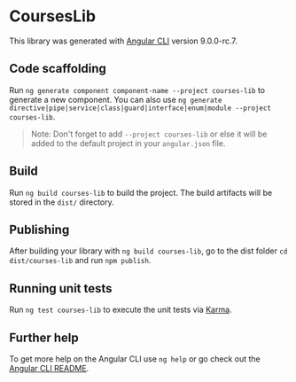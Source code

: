 # CoursesLib

This library was generated with [Angular CLI](https://github.com/angular/angular-cli) version 9.0.0-rc.7.

## Code scaffolding

Run `ng generate component component-name --project courses-lib` to generate a new component. You can also use `ng generate directive|pipe|service|class|guard|interface|enum|module --project courses-lib`.
> Note: Don't forget to add `--project courses-lib` or else it will be added to the default project in your `angular.json` file. 

## Build

Run `ng build courses-lib` to build the project. The build artifacts will be stored in the `dist/` directory.

## Publishing

After building your library with `ng build courses-lib`, go to the dist folder `cd dist/courses-lib` and run `npm publish`.

## Running unit tests

Run `ng test courses-lib` to execute the unit tests via [Karma](https://karma-runner.github.io).

## Further help

To get more help on the Angular CLI use `ng help` or go check out the [Angular CLI README](https://github.com/angular/angular-cli/blob/master/README.md).
